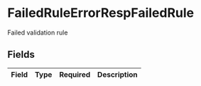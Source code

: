 # FailedRuleErrorRespFailedRule

Failed validation rule


## Fields

| Field       | Type        | Required    | Description |
| ----------- | ----------- | ----------- | ----------- |